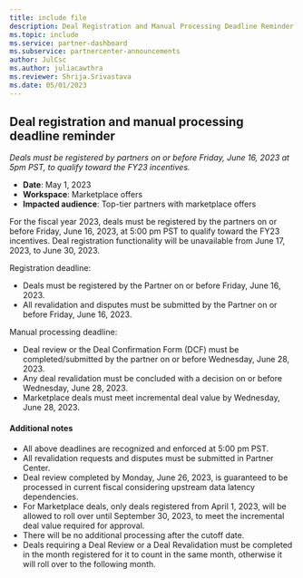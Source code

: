```yaml
---
title: include file
description: Deal Registration and Manual Processing Deadline Reminder
ms.topic: include
ms.service: partner-dashboard
ms.subservice: partnercenter-announcements
author: JulCsc
ms.author: juliacawthra
ms.reviewer: Shrija.Srivastava 
ms.date: 05/01/2023
---
```


## Deal registration and manual processing deadline reminder

*Deals must be registered by partners on or before Friday, June 16, 2023 at 5pm PST, to qualify toward the FY23 incentives.*

- **Date**: May 1, 2023
- **Workspace**: Marketplace offers
- **Impacted audience**: Top-tier partners with marketplace offers

For the fiscal year 2023, deals must be registered by the partners on or before Friday, June 16, 2023, at 5:00 pm PST to qualify toward the FY23 incentives. Deal registration functionality will be unavailable from June 17, 2023, to June 30, 2023.

Registration deadline:

- Deals must be registered by the Partner on or before Friday, June 16, 2023.
- All revalidation and disputes must be submitted by the Partner on or before Friday, June 16, 2023.

Manual processing deadline:

- Deal review or the Deal Confirmation Form (DCF) must be completed/submitted by the partner on or before Wednesday, June 28, 2023.
- Any deal revalidation must be concluded with a decision on or before Wednesday, June 28, 2023.
- Marketplace deals must meet incremental deal value by Wednesday, June 28, 2023.

#### Additional notes

- All above deadlines are recognized and enforced at 5:00 pm PST.
- All revalidation requests and disputes must be submitted in Partner Center.
- Deal review completed by Monday, June 26, 2023, is guaranteed to be processed in current fiscal considering upstream data latency dependencies.
- For Marketplace deals, only deals registered from April 1, 2023, will be allowed to roll over until September 30, 2023, to meet the incremental deal value required for approval.
- There will be no additional processing after the cutoff date.
- Deals requiring a Deal Review or a Deal Revalidation must be completed in the month registered for it to count in the same month, otherwise it will roll over to the following month.

